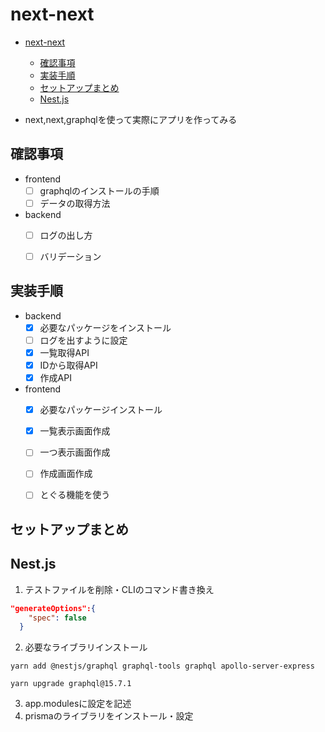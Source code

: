 # next-next

- [next-next](#next-next)
  - [確認事項](#確認事項)
  - [実装手順](#実装手順)
  - [セットアップまとめ](#セットアップまとめ)
  - [Nest.js](#nestjs)

- next,next,graphqlを使って実際にアプリを作ってみる

## 確認事項
- frontend
  - [ ] graphqlのインストールの手順
  - [ ] データの取得方法
- backend
  - [ ]  ログの出し方
  - [ ]  バリデーション



## 実装手順
- backend
  - [x] 必要なパッケージをインストール
  - [ ] ログを出すように設定
  - [x] 一覧取得API
  - [x] IDから取得API
  - [x] 作成API
- frontend
  - [x] 必要なパッケージインストール
  - [x] 一覧表示画面作成
  - [ ] 一つ表示画面作成
  - [ ] 作成画面作成
  - [ ] とぐる機能を使う



## セットアップまとめ



## Nest.js

1. テストファイルを削除・CLIのコマンド書き換え

```json
"generateOptions":{
    "spec": false
  }
```

2. 必要なライブラリインストール

```shell
yarn add @nestjs/graphql graphql-tools graphql apollo-server-express

yarn upgrade graphql@15.7.1
```

3. app.modulesに設定を記述
4. prismaのライブラリをインストール・設定



